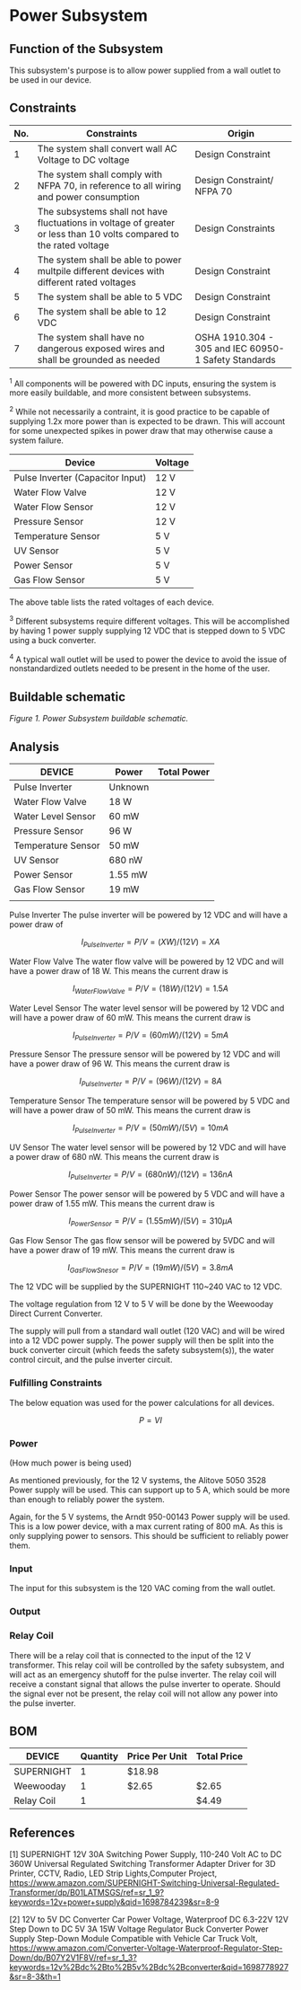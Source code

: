 # Power Subsystem

## Function of the Subsystem

This subsystem's purpose is to allow power supplied from a wall outlet to be used in our device.


## Constraints

| No. | Constraints                                                                         | Origin            |
| --- | ----------------------------------------------------------------------------------- | ----------------- |
| 1   | The system shall convert wall AC Voltage to DC voltage | Design Constraint |
| 2   | The system shall comply with NFPA 70, in reference to all wiring and power consumption| Design Constraint/ NFPA 70 |
| 3   | The subsystems shall not have fluctuations in voltage of greater or less than 10 volts compared to the rated voltage                          | Design Constraints |
| 4   | The system shall be able to power multpile different devices with different rated voltages | Design Constraint |
| 5   | The system shall be able to 5 VDC | Design Constraint |
| 6   | The system shall be able to 12 VDC | Design Constraint |
| 7   | The system shall have no dangerous exposed wires and shall be grounded as needed | OSHA 1910.304 - 305 and IEC 60950-1 Safety Standards |



<sup>1</sup> All components will be powered with DC inputs, ensuring the system is more easily buildable, and more consistent between subsystems.

<sup>2</sup> While not necessarily a contraint, it is good practice to be capable of supplying 1.2x more power than is expected to be drawn. This will account for some unexpected spikes in power draw that may otherwise cause a system failure.

| Device          | Voltage |
| ----------------- | ------------------------ |
| Pulse Inverter (Capacitor Input)     | 12 V                    |
| Water Flow Valve             | 12 V                   |
| Water Flow Sensor             | 12 V                    |
| Pressure Sensor             | 12 V                   |
| Temperature Sensor |  5 V         |
| UV Sensor           | 5 V             |
| Power Sensor            |  5 V                  |
| Gas Flow Sensor           | 5 V                   |


The above table lists the rated voltages of each device.

<sup>3</sup> Different subsystems require different voltages. This will be accomplished by having 1 power supply supplying 12 VDC that is stepped down to 5 VDC using a buck converter.

<sup>4</sup>  A typical wall outlet will be used to power the device to avoid the issue of nonstandardized outlets needed to be present in the home of the user.





## Buildable schematic 



*Figure 1. Power Subsystem buildable schematic.*




## Analysis

| DEVICE            | Power |Total Power |
| ----------------- | ------------------------ | ------------------------ | 
| Pulse Inverter    | Unknown                    |                    | 
| Water Flow Valve         | 18 W                     |                    | 
| Water Level Sensor            | 60 mW                    |                    | 
| Pressure Sensor            | 96 W                    |                    | 
| Temperature Sensor          | 50 mW                    |                    | 
| UV Sensor         |  680 nW                    |                    | 
| Power Sensor            | 1.55 mW                    |                   | 
| Gas Flow Sensor            | 19 mW                   |                   |
|            |                  |                   |

Pulse Inverter
The pulse inverter will be powered by 12 VDC and will have a power draw of 
~~~math
I_{Pulse Inverter} = P/V = (XW)/(12V) = XA
~~~

Water Flow Valve
The water flow valve will be powered by 12 VDC and will have a power draw of 18 W. This means the current draw is
~~~math
I_{Water Flow Valve} = P/V = (18W)/(12V) = 1.5A
~~~

Water Level Sensor
The water level sensor will be powered by 12 VDC and will have a power draw of 60 mW. This means the current draw is
~~~math
I_{Pulse Inverter} = P/V = (60mW)/(12V) = 5mA
~~~

Pressure Sensor
The pressure sensor will be powered by 12 VDC and will have a power draw of 96 W. This means the current draw is
~~~math
I_{Pulse Inverter} = P/V = (96W)/(12V) = 8A
~~~

Temperature Sensor
The temperature sensor will be powered by 5 VDC and will have a power draw of 50 mW. This means the current draw is
~~~math
I_{Pulse Inverter} = P/V = (50mW)/(5V) = 10mA
~~~

UV Sensor
The water level sensor will be powered by 12 VDC and will have a power draw of 680 nW. This means the current draw is
~~~math
I_{Pulse Inverter} = P/V = (680nW)/(12V) = 136nA
~~~


Power Sensor
The power sensor will be powered by 5 VDC and will have a power draw of 1.55 mW. This means the current draw is
~~~math
I_{Power Sensor} = P/V = (1.55mW)/(5V) = 310μA
~~~

Gas Flow Sensor
The gas flow sensor will be powered by 5VDC and will have a power draw of 19 mW. This means the current draw is
~~~math
I_{Gas Flow Snesor} = P/V = (19mW)/(5V) = 3.8mA
~~~

The 12 VDC will be supplied by the SUPERNIGHT 110~240 VAC to 12 VDC.

The voltage regulation from 12 V to 5 V will be done by the Weewooday Direct Current Converter.

The supply will pull from a standard wall outlet (120 VAC) and will be wired into a 12 VDC power supply. The power supply will then be split into the buck converter circuit (which feeds the safety subsystem(s)), the water control circuit, and the pulse inverter circuit.

### Fulfilling Constraints




     

 The below equation was used for the power calculations for all devices.
~~~math
P = VI
~~~


### Power
(How much power is being used)

As mentioned previously, for the 12 V systems, the Alitove 5050 3528 Power supply will be used. This can support up to 5 A, which sould be more than enough to reliably power the system.

Again, for the 5 V systems, the Arndt 950-00143 Power supply will be used. This is a low power device, with a max current rating of 800 mA. As this is only supplying power to sensors. This should be sufficient to reliably power them.


### Input

The input for this subsystem is the 120 VAC coming from the wall outlet.

### Output


### Relay Coil

There will be a relay coil that is connected to the input of the 12 V transformer. This relay coil will be controlled by the safety subsystem, and will act as an emergency shutoff for the pulse inverter. The relay coil will receive a constant signal that allows the pulse inverter to operate. Should the signal ever not be present, the relay coil will not allow any power into the pulse inverter.


## BOM
| DEVICE            | Quantity | Price Per Unit | Total Price |
| ----------------- | -------- | -------------- | ----------- |
| SUPERNIGHT          | 1        | $18.98         |       |
| Weewooday            | 1        | $2.65          | $2.65       |
| Relay Coil            | 1       |          | $4.49       |

## References
[1] SUPERNIGHT 12V 30A Switching Power Supply, 110-240 Volt AC to DC 360W Universal Regulated Switching Transformer Adapter Driver for 3D Printer, CCTV, Radio, LED Strip Lights,Computer Project, https://www.amazon.com/SUPERNIGHT-Switching-Universal-Regulated-Transformer/dp/B01LATMSGS/ref=sr_1_9?keywords=12v+power+supply&qid=1698784239&sr=8-9

[2] 12V to 5V DC Converter Car Power Voltage, Waterproof DC 6.3-22V 12V Step Down to DC 5V 3A 15W Voltage Regulator Buck Converter Power Supply Step-Down Module Compatible with Vehicle Car Truck Volt, https://www.amazon.com/Converter-Voltage-Waterproof-Regulator-Step-Down/dp/B07Y2V1F8V/ref=sr_1_3?keywords=12v%2Bdc%2Bto%2B5v%2Bdc%2Bconverter&qid=1698778927&sr=8-3&th=1

